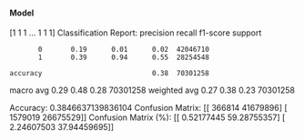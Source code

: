 #### Model
[1 1 1 ... 1 1 1]
Classification Report:
              precision    recall  f1-score   support

           0       0.19      0.01      0.02  42046710
           1       0.39      0.94      0.55  28254548

    accuracy                           0.38  70301258
   macro avg       0.29      0.48      0.28  70301258
weighted avg       0.27      0.38      0.23  70301258

Accuracy: 0.3846637139836104
Confusion Matrix:
[[  366814 41679896]
 [ 1579019 26675529]]
Confusion Matrix (%):
[[ 0.52177445 59.28755357]
 [ 2.24607503 37.94459695]]
